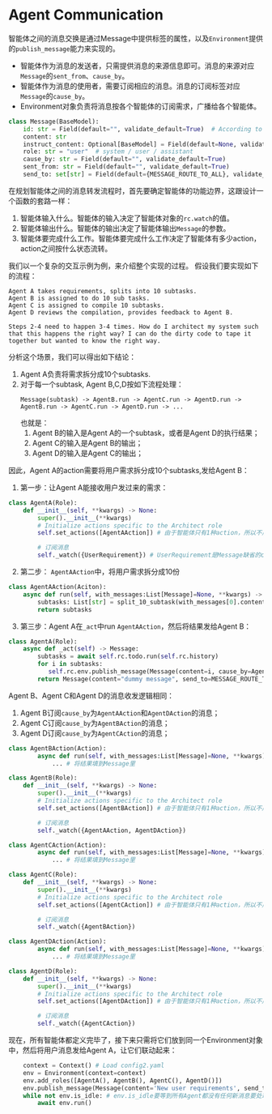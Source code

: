 # Agent Communication

智能体之间的消息交换是通过Message中提供标签的属性，以及`Environment`提供的`publish_message`能力来实现的。

- 智能体作为消息的发送者，只需提供消息的来源信息即可。消息的来源对应`Message`的`sent_from`、`cause_by`。
- 智能体作为消息的使用者，需要订阅相应的消息。消息的订阅标签对应`Message`的`cause_by`。
- Environment对象负责将消息按各个智能体的订阅需求，广播给各个智能体。

```python
class Message(BaseModel):
    id: str = Field(default="", validate_default=True)  # According to Section 2.2.3.1.1 of RFC 135
    content: str
    instruct_content: Optional[BaseModel] = Field(default=None, validate_default=True)
    role: str = "user"  # system / user / assistant
    cause_by: str = Field(default="", validate_default=True)
    sent_from: str = Field(default="", validate_default=True)
    send_to: set[str] = Field(default={MESSAGE_ROUTE_TO_ALL}, validate_default=True)
```

在规划智能体之间的消息转发流程时，首先要确定智能体的功能边界，这跟设计一个函数的套路一样：

1.  智能体输入什么。智能体的输入决定了智能体对象的`rc.watch`的值。
2.  智能体输出什么。智能体的输出决定了智能体输出`Message`的参数。
3.  智能体要完成什么工作。智能体要完成什么工作决定了智能体有多少action，action之间按什么状态流转。

我们以一个复杂的交互示例为例，来介绍整个实现的过程。 假设我们要实现如下的流程：

```text
Agent A takes requirements, splits into 10 subtasks.
Agent B is assigned to do 10 sub tasks.
Agent C is assigned to compile 10 subtasks.
Agent D reviews the compilation, provides feedback to Agent B.

Steps 2-4 need to happen 3-4 times. How do I architect my system such that this happens the right way? I can do the dirty code to tape it together but wanted to know the right way.
```

分析这个场景，我们可以得出如下结论：

1. Agent A负责将需求拆分成10个subtasks.
2. 对于每一个subtask, Agent B,C,D按如下流程处理：
   ```
   Message(subtask) -> AgentB.run -> AgentC.run -> AgentD.run -> AgentB.run -> AgentC.run -> AgentD.run -> ...
   ```
   也就是：
   1. Agent B的输入是Agent A的一个subtask，或者是Agent D的执行结果；
   2. Agent C的输入是Agent B的输出；
   3. Agent D的输入是Agent C的输出；

因此，Agent A的action需要将用户需求拆分成10个subtasks,发给Agent B：

1. 第一步：让Agent A能接收用户发过来的需求：

```python
class AgentA(Role):
    def __init__(self, **kwargs) -> None:
        super().__init__(**kwargs)
        # Initialize actions specific to the Architect role
        self.set_actions([AgentAAction]) # 由于智能体只有1种action，所以不用改写_think函数。

        # 订阅消息
        self._watch({UserRequirement}) # UserRequirement是Message缺省的cause_by的值
```

2. 第二步： `AgentAAction`中，将用户需求拆分成10份

```python
class AgentAAction(Aciton):
    async def run(self, with_messages:List[Message]=None, **kwargs) -> List[str]:
        subtasks: List[str] = split_10_subtask(with_messages[0].content)
        return subtasks
```

3. 第三步：Agent A在`_act`中run `AgentAAction`，然后将结果发给Agent B：

```python
class AgentA(Role):
    async def _act(self) -> Message:
        subtasks = await self.rc.todo.run(self.rc.history)
        for i in subtasks:
           self.rc.env.publish_message(Message(content=i, cause_by=AgentAAction)) # 发送10条这种消息，Agent B订阅了这种类型的消息
        return Message(content="dummy message", send_to=MESSAGE_ROUTE_TO_NONE) # 消息已发，所以return一个空消息就行
```

Agent B、Agent C和Agent D的消息收发逻辑相同：

1. Agent B订阅`cause_by`为`AgentAAction`和`AgentDAction`的消息；
2. Agent C订阅`cause_by`为`AgentBAction`的消息；
3. Agent D订阅`cause_by`为`AgentCAction`的消息；

```python
class AgentBAction(Action):
        async def run(self, with_messages:List[Message]=None, **kwargs) -> Message:
            ... # 将结果填到Message里

class AgentB(Role):
    def __init__(self, **kwargs) -> None:
        super().__init__(**kwargs)
        # Initialize actions specific to the Architect role
        self.set_actions([AgentBAction]) # 由于智能体只有1种action，所以不用改写_think函数。

        # 订阅消息
        self._watch({AgentAAction, AgentDAction})
```

```python
class AgentCAction(Action):
        async def run(self, with_messages:List[Message]=None, **kwargs) -> Message:
            ... # 将结果填到Message里

class AgentC(Role):
    def __init__(self, **kwargs) -> None:
        super().__init__(**kwargs)
        # Initialize actions specific to the Architect role
        self.set_actions([AgentCAction]) # 由于智能体只有1种action，所以不用改写_think函数。

        # 订阅消息
        self._watch({AgentBAction})
```

```python
class AgentDAction(Action):
        async def run(self, with_messages:List[Message]=None, **kwargs) -> Message:
            ... # 将结果填到Message里

class AgentD(Role):
    def __init__(self, **kwargs) -> None:
        super().__init__(**kwargs)
        # Initialize actions specific to the Architect role
        self.set_actions([AgentDAction]) # 由于智能体只有1种action，所以不用改写_think函数。

        # 订阅消息
        self._watch({AgentCAction})
```

现在，所有智能体都定义完毕了，接下来只需将它们放到同一个Environment对象中，然后将用户消息发给Agent A，让它们联动起来：

```python
    context = Context() # Load config2.yaml
    env = Environment(context=context)
    env.add_roles([AgentA(), AgentB(), AgentC(), AgentD()])
    env.publish_message(Message(content='New user requirements', send_to=AgentA)) # 将用户的消息发送个Agent A，让Agent A开始工作。
    while not env.is_idle: # env.is_idle要等到所有Agent都没有任何新消息要处理后才会为True
        await env.run()
```
